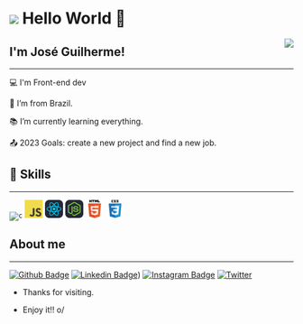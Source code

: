 # <img src=https://github.com/TheDudeThatCode/TheDudeThatCode/blob/master/Assets/Earth.gif width="30"> Hello World 👋
<img align='right' src="https://github-readme-stats.vercel.app/api?username=guijg&show_icons=true&title_color=ff82f8&text_color=ff82f8&icon_color=ff82f8&bg_color=250174&cache_seconds=2300">


## I'm José Guilherme!

---

:computer: I'm Front-end dev 

:house_with_garden: I’m from Brazil.

:books: I’m currently learning everything.

:outbox_tray: 2023 Goals: create a new project and find a new job.

## 🚀 Skills

---

<code><img height="32" src="https://cdn.iconscout.com/icon/free/png-512/c-programming-569564.png" alt="c"/></code>
<code><img height="32" src="https://raw.githubusercontent.com/github/explore/80688e429a7d4ef2fca1e82350fe8e3517d3494d/topics/javascript/javascript.png" alt="Javascript"/></code>
<code><img height="32" src="https://github.com/tandpfun/skill-icons/blob/main/icons/React-Dark.svg" alt="React"/></code>
<code><img height="32" src="https://github.com/tandpfun/skill-icons/blob/main/icons/NodeJS-Dark.svg" alt="Node.js"/></code>
<code><img height="32" src="https://raw.githubusercontent.com/github/explore/80688e429a7d4ef2fca1e82350fe8e3517d3494d/topics/html/html.png" alt="HTML5"/></code>
<code><img height="32" src="https://raw.githubusercontent.com/github/explore/80688e429a7d4ef2fca1e82350fe8e3517d3494d/topics/css/css.png" alt="CSS"/></code>

## About me

---

[![Github Badge](	https://img.shields.io/badge/GitHub-100000?style=for-the-badge&logo=github&logoColor=white=LINK_GIT)](https://github.com/GuiJg) 
[![Linkedin Badge](https://img.shields.io/badge/LinkedIn-0077B5?style=for-the-badge&logo=linkedin&logoColor=white=LINK_LINKEDIN)](https://www.linkedin.com/in/j-gui/)) 
[![Instagram Badge](https://img.shields.io/badge/Instagram-E4405F?style=for-the-badge&logo=instagram&logoColor=white=LINK_INSTAGRAM)](https://www.instagram.com/j.gu1/) 
[![Twitter](https://img.shields.io/badge/Twitter-1DA1F2?style=for-the-badge&logo=twitter&logoColor=white)](https://twitter.com/TakOut_Jg) 

- Thanks for visiting.

- Enjoy it!! o/
